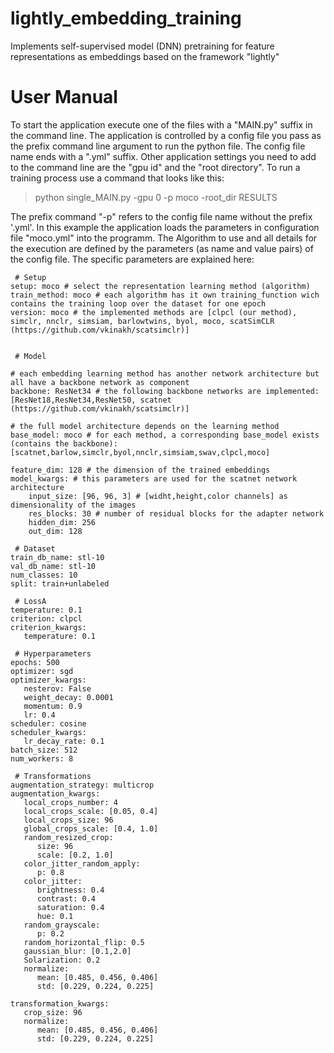 # lightly_embedding_training
Implements self-supervised model (DNN) pretraining for feature representations as embeddings
based on the framework "lightly"

# User Manual

To start the application execute one of the files with a "MAIN.py" suffix in the command line.
The application is controlled by a config file you pass as the prefix command line argument to run the python file.
The config file name ends with a ".yml" suffix. Other application settings you need to add to the command line
are the "gpu id" and the "root directory". To run a training process use a command that looks like this:

> python single_MAIN.py -gpu 0 -p moco -root_dir RESULTS

The prefix command "-p" refers to the config file name without the prefix '.yml'. In this example the application loads
the parameters in configuration file "moco.yml" into the programm. The Algorithm to use and all details for the execution
are defined by the parameters (as name and value pairs) of the config file. The specific parameters are explained here:

	 # Setup
	setup: moco # select the representation learning method (algorithm)
	train_method: moco # each algorithm has it own training_function wich contains the training loop over the dataset for one epoch
	version: moco # the implemented methods are [clpcl (our method), simclr, nnclr, simsiam, barlowtwins, byol, moco, scatSimCLR (https://github.com/vkinakh/scatsimclr)]


	 # Model
	 
	# each embedding learning method has another network architecture but all have a backbone network as component
	backbone: ResNet34 # the following backbone networks are implemented: [ResNet18,ResNet34,ResNet50, scatnet (https://github.com/vkinakh/scatsimclr)]
	
	# the full model architecture depends on the learning method
	base_model: moco # for each method, a corresponding base_model exists (contains the backbone): [scatnet,barlow,simclr,byol,nnclr,simsiam,swav,clpcl,moco]
	
	feature_dim: 128 # the dimension of the trained embeddings
	model_kwargs: # this parameters are used for the scatnet network architecture
		input_size: [96, 96, 3] # [widht,height,color channels] as dimensionality of the images
		res_blocks: 30 # number of residual blocks for the adapter network
		hidden_dim: 256
		out_dim: 128

	 # Dataset
	train_db_name: stl-10
	val_db_name: stl-10
	num_classes: 10
	split: train+unlabeled

	 # LossA
	temperature: 0.1
	criterion: clpcl
	criterion_kwargs:
	   temperature: 0.1 

	 # Hyperparameters
	epochs: 500
	optimizer: sgd
	optimizer_kwargs:
	   nesterov: False
	   weight_decay: 0.0001 
	   momentum: 0.9
	   lr: 0.4
	scheduler: cosine
	scheduler_kwargs:
	   lr_decay_rate: 0.1
	batch_size: 512 
	num_workers: 8

	 # Transformations
	augmentation_strategy: multicrop 
	augmentation_kwargs:
	   local_crops_number: 4
	   local_crops_scale: [0.05, 0.4]
	   local_crops_size: 96
	   global_crops_scale: [0.4, 1.0]
	   random_resized_crop:
		  size: 96
		  scale: [0.2, 1.0]
	   color_jitter_random_apply:
		  p: 0.8
	   color_jitter:
		  brightness: 0.4
		  contrast: 0.4
		  saturation: 0.4
		  hue: 0.1
	   random_grayscale: 
		  p: 0.2
	   random_horizontal_flip: 0.5
	   gaussian_blur: [0.1,2.0]
	   Solarization: 0.2
	   normalize:
		  mean: [0.485, 0.456, 0.406]
		  std: [0.229, 0.224, 0.225]

	transformation_kwargs:
	   crop_size: 96
	   normalize:
		  mean: [0.485, 0.456, 0.406]
		  std: [0.229, 0.224, 0.225]
